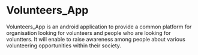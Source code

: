 # Volunteers_App
Volunteers_App is an android application to provide a common platform for organisation looking for volunteers and people who are looking for voluntters. It will enable to raise awareness among people about various volunteering opportunities within their society.
